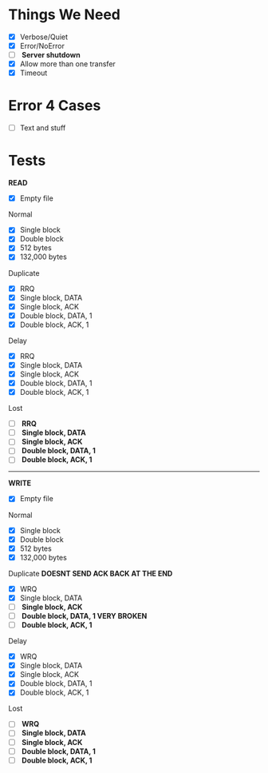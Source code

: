 # Things We Need
- [x] Verbose/Quiet
- [x] Error/NoError
- [ ] <b> Server shutdown </b>
- [x] Allow more than one transfer
- [x] Timeout

# Error 4 Cases
- [ ] Text and stuff

# Tests

<b> READ </b>
- [x] Empty file

Normal <br>
- [x] Single block
- [x] Double block
- [x] 512 bytes
- [x] 132,000 bytes

Duplicate <br>
- [x] RRQ
- [x] Single block, DATA
- [x] Single block, ACK
- [x] Double block, DATA, 1
- [x] Double block, ACK, 1

Delay <br>
- [x] RRQ
- [x] Single block, DATA
- [x] Single block, ACK
- [x] Double block, DATA, 1
- [x] Double block, ACK, 1

Lost <br>
- [ ] <b> RRQ </b>
- [ ] <b> Single block, DATA </b>
- [ ] <b> Single block, ACK </b>
- [ ] <b> Double block, DATA, 1 </b>
- [ ] <b> Double block, ACK, 1 </b>

<hr>

<b> WRITE </b>
- [x] Empty file

Normal <br>
- [x] Single block
- [x] Double block
- [x] 512 bytes 
- [x] 132,000 bytes

Duplicate <b>DOESNT SEND ACK BACK AT THE END</b><br>
- [x] WRQ
- [x] Single block, DATA
- [ ] <b> Single block, ACK </b>
- [ ] <b> Double block, DATA, 1  VERY BROKEN </b>
- [ ] <b> Double block, ACK, 1 </b>

Delay <br>
- [x] WRQ
- [x] Single block, DATA
- [x] Single block, ACK
- [x] Double block, DATA, 1
- [x] Double block, ACK, 1

Lost <br>
- [ ] <b> WRQ </b>
- [ ] <b> Single block, DATA </b>
- [ ] <b> Single block, ACK </b>
- [ ] <b> Double block, DATA, 1 </b>
- [ ] <b> Double block, ACK, 1 </b>
